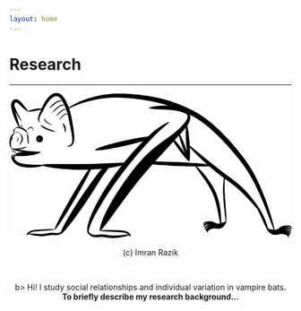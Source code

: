 ```yaml
---
layout: home
---
```

# Research
--- 
![Vampire bat digital drawing - Copyright (c) 2020 Imran Razik](/assets/vampterrestrial.png) <br/>
<p align="center"> 
 (c) Imran Razik
</p> 

<br/>

<p align="center">
  b> Hi! I study social relationships and individual variation in vampire bats. <b/> </br>
  To briefly describe my research background... <br/>
    </p>
